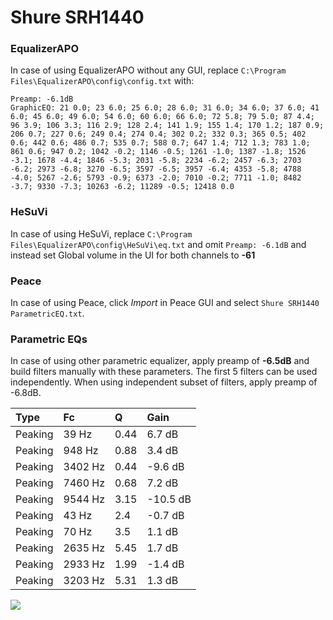 # Shure SRH1440

### EqualizerAPO
In case of using EqualizerAPO without any GUI, replace `C:\Program Files\EqualizerAPO\config\config.txt`
with:
```
Preamp: -6.1dB
GraphicEQ: 21 0.0; 23 6.0; 25 6.0; 28 6.0; 31 6.0; 34 6.0; 37 6.0; 41 6.0; 45 6.0; 49 6.0; 54 6.0; 60 6.0; 66 6.0; 72 5.8; 79 5.0; 87 4.4; 96 3.9; 106 3.3; 116 2.9; 128 2.4; 141 1.9; 155 1.4; 170 1.2; 187 0.9; 206 0.7; 227 0.6; 249 0.4; 274 0.4; 302 0.2; 332 0.3; 365 0.5; 402 0.6; 442 0.6; 486 0.7; 535 0.7; 588 0.7; 647 1.4; 712 1.3; 783 1.0; 861 0.6; 947 0.2; 1042 -0.2; 1146 -0.5; 1261 -1.0; 1387 -1.8; 1526 -3.1; 1678 -4.4; 1846 -5.3; 2031 -5.8; 2234 -6.2; 2457 -6.3; 2703 -6.2; 2973 -6.8; 3270 -6.5; 3597 -6.5; 3957 -6.4; 4353 -5.8; 4788 -4.0; 5267 -2.6; 5793 -0.9; 6373 -2.0; 7010 -0.2; 7711 -1.0; 8482 -3.7; 9330 -7.3; 10263 -6.2; 11289 -0.5; 12418 0.0
```

### HeSuVi
In case of using HeSuVi, replace `C:\Program Files\EqualizerAPO\config\HeSuVi\eq.txt` and omit `Preamp:
-6.1dB` and instead set Global volume in the UI for both channels to **-61**

### Peace
In case of using Peace, click *Import* in Peace GUI and select `Shure SRH1440 ParametricEQ.txt`.

### Parametric EQs
In case of using other parametric equalizer, apply preamp of **-6.5dB** and build filters manually
with these parameters. The first 5 filters can be used independently.
When using independent subset of filters, apply preamp of -6.8dB.

| Type    | Fc      |    Q | Gain     |
|:--------|:--------|:-----|:---------|
| Peaking | 39 Hz   | 0.44 | 6.7 dB   |
| Peaking | 948 Hz  | 0.88 | 3.4 dB   |
| Peaking | 3402 Hz | 0.44 | -9.6 dB  |
| Peaking | 7460 Hz | 0.68 | 7.2 dB   |
| Peaking | 9544 Hz | 3.15 | -10.5 dB |
| Peaking | 43 Hz   | 2.4  | -0.7 dB  |
| Peaking | 70 Hz   | 3.5  | 1.1 dB   |
| Peaking | 2635 Hz | 5.45 | 1.7 dB   |
| Peaking | 2933 Hz | 1.99 | -1.4 dB  |
| Peaking | 3203 Hz | 5.31 | 1.3 dB   |

![](https://raw.githubusercontent.com/jaakkopasanen/AutoEq/master/results/headphonecom/sbaf-serious/Shure%20SRH1440/Shure%20SRH1440.png)